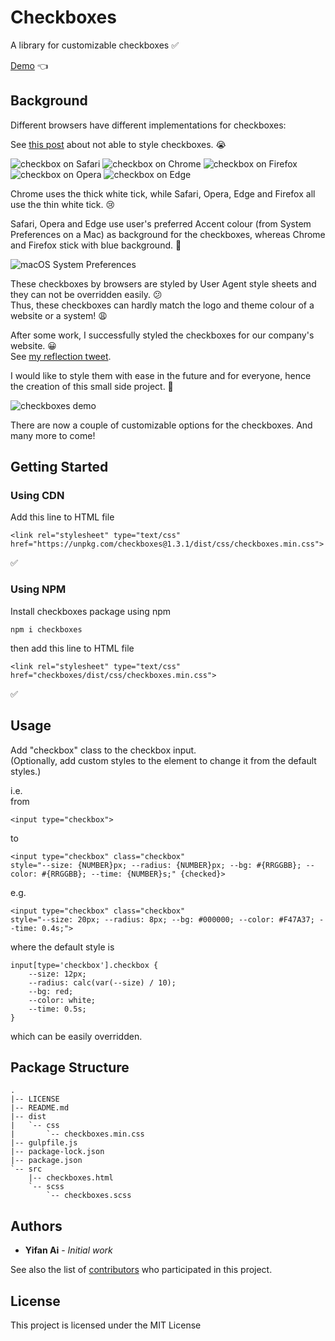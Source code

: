# Checkboxes

A library for customizable checkboxes ✅

[Demo](http://checkboxes.yifanai.com) 👈

## Background

Different browsers have different implementations for checkboxes:

See [this post](https://stackoverflow.com/questions/24322599/why-cannot-change-checkbox-color-whatever-i-do) about not able to style checkboxes. 😭

![checkbox on Safari](https://yifanai.s3-ap-southeast-2.amazonaws.com/checkboxes/safari.jpg)
![checkbox on Chrome](https://yifanai.s3-ap-southeast-2.amazonaws.com/checkboxes/chrome.jpg)
![checkbox on Firefox](https://yifanai.s3-ap-southeast-2.amazonaws.com/checkboxes/firefox.jpg)
![checkbox on Opera](https://yifanai.s3-ap-southeast-2.amazonaws.com/checkboxes/opera.jpg)
![checkbox on Edge](https://yifanai.s3-ap-southeast-2.amazonaws.com/checkboxes/edge.jpg)

Chrome uses the thick white tick, while Safari, Opera, Edge and Firefox all use the thin white tick. 😢

Safari, Opera and Edge use user's preferred Accent colour (from System Preferences on a Mac) as background for the checkboxes, whereas Chrome and Firefox stick with blue background. 🤯

![macOS System Preferences](https://yifanai.s3-ap-southeast-2.amazonaws.com/checkboxes/preferences.jpg)

These checkboxes by browsers are styled by User Agent style sheets and they can not be overridden easily. 😕 \
Thus, these checkboxes can hardly match the logo and theme colour of a website or a system! 😩

After some work, I successfully styled the checkboxes for our company's website. 😀 \
See [my reflection tweet](https://twitter.com/yifaneye/status/1273599758129483776).

I would like to style them with ease in the future and for everyone, hence the creation of this small side project. 🙌

![checkboxes demo](https://yifanai.s3-ap-southeast-2.amazonaws.com/checkboxes/checkboxes.gif)

There are now a couple of customizable options for the checkboxes. And many more to come!

## Getting Started

### Using CDN

Add this line to HTML file

```
<link rel="stylesheet" type="text/css" href="https://unpkg.com/checkboxes@1.3.1/dist/css/checkboxes.min.css">
```

✅

### Using NPM

Install checkboxes package using npm

```
npm i checkboxes
```

then add this line to HTML file

```
<link rel="stylesheet" type="text/css" href="checkboxes/dist/css/checkboxes.min.css">
```

✅

## Usage

Add "checkbox" class to the checkbox input. \
(Optionally, add custom styles to the element to change it from the default styles.)

i.e. \
from

```
<input type="checkbox">
```

to

```
<input type="checkbox" class="checkbox"
style="--size: {NUMBER}px; --radius: {NUMBER}px; --bg: #{RRGGBB}; --color: #{RRGGBB}; --time: {NUMBER}s;" {checked}>
```

e.g.

```
<input type="checkbox" class="checkbox"
style="--size: 20px; --radius: 8px; --bg: #000000; --color: #F47A37; --time: 0.4s;">
```

where the default style is
```
input[type='checkbox'].checkbox {
    --size: 12px;
    --radius: calc(var(--size) / 10);
    --bg: red;
    --color: white;
    --time: 0.5s;
}
```
which can be easily overridden.

## Package Structure

```
.
|-- LICENSE
|-- README.md
|-- dist
|   `-- css
|       `-- checkboxes.min.css
|-- gulpfile.js
|-- package-lock.json
|-- package.json
`-- src
    |-- checkboxes.html
    `-- scss
        `-- checkboxes.scss
```

## Authors

* **Yifan Ai** - *Initial work*

See also the list of [contributors](https://github.com/yifaneye/checkboxes/graphs/contributors) who participated in this project.

## License

This project is licensed under the MIT License
